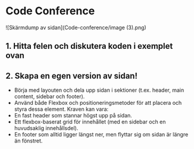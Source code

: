 # Code Conference
![Skärmdump av sidan](Code-conference/image (3).png)

## 1. Hitta felen och diskutera koden i exemplet ovan
## 2. Skapa en egen version av sidan!
+ Börja med layouten och dela upp sidan i sektioner (t.ex. header, main content, sidebar och footer). 
+ Använd både Flexbox och positioneringsmetoder för att placera och styra dessa element. Kraven kan vara:
+ En fast header som stannar högst upp på sidan.
+ Ett flexbox-baserat grid för innehållet (med en sidebar och en huvudsaklig innehållsdel).
+ En footer som alltid ligger längst ner, men flyttar sig om sidan är längre än fönstret.
